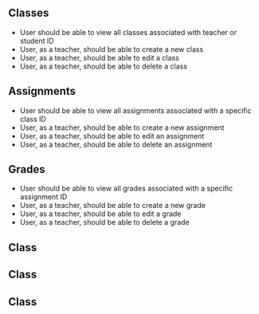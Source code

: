 ## Classes
- User should be able to view all classes associated with teacher or student ID
- User, as a teacher, should be able to create a new class
- User, as a teacher, should be able to edit a class
- User, as a teacher, should be able to delete a class
## Assignments
- User should be able to view all assignments associated with a specific class ID
- User, as a teacher, should be able to create a new assignment
- User, as a teacher, should be able to edit an assignment
- User, as a teacher, should be able to delete an assignment 

## Grades
- User should be able to view all grades associated with a specific assignment ID
- User, as a teacher, should be able to create a new grade
- User, as a teacher, should be able to edit a grade
- User, as a teacher, should be able to delete a grade 

## Class
## Class
## Class
